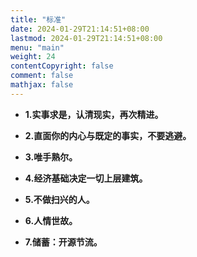 ```yaml
---
title: "标准"
date: 2024-01-29T21:14:51+08:00
lastmod: 2024-01-29T21:14:51+08:00
menu: "main"
weight: 24
contentCopyright: false
comment: false
mathjax: false
---
```


- **1.实事求是，认清现实，再次精进。**

- **2.直面你的内心与既定的事实，不要逃避。**

- **3.唯手熟尔。**

- **4.经济基础决定一切上层建筑。**

- **5.不做扫兴的人。**

- **6.人情世故。**

- **7.储蓄：开源节流。**
